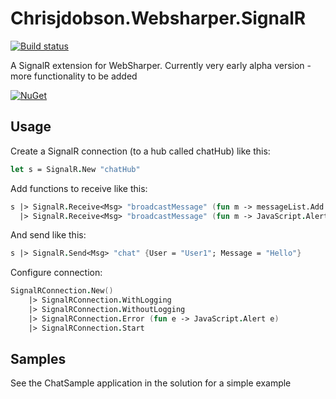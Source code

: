 Chrisjdobson.Websharper.SignalR
===============================

[![Build status](https://ci.appveyor.com/api/projects/status/6q6wyp87i1w2qhlj?svg=true)](https://ci.appveyor.com/project/ChrisDobby/chrisjdobson-websharper-signalr)

A SignalR extension for WebSharper.  Currently very early alpha version - more functionality to be added

[![NuGet](http://img.shields.io/badge/NuGet-0.2%20alpha-orange.svg?style=flat)](http://www.nuget.org/packages/chrisjdobson.WebSharper.SignalR/)

## Usage ##

Create a SignalR connection (to a hub called chatHub) like this:

``` fsharp
let s = SignalR.New "chatHub"
```

Add functions to receive like this:

``` fsharp
s |> SignalR.Receive<Msg> "broadcastMessage" (fun m -> messageList.Add m)
  |> SignalR.Receive<Msg> "broadcastMessage" (fun m -> JavaScript.Alert "Message Received")
```

And send like this:

``` fsharp
s |> SignalR.Send<Msg> "chat" {User = "User1"; Message = "Hello"}
```

Configure connection:

``` fsharp
SignalRConnection.New() 
	|> SignalRConnection.WithLogging
	|> SignalRConnection.WithoutLogging
	|> SignalRConnection.Error (fun e -> JavaScript.Alert e)
	|> SignalRConnection.Start
```

## Samples ##

See the ChatSample application in the solution for a simple example